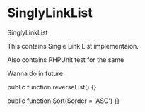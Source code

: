 SinglyLinkList
==============

SinglyLinkList

This contains Single Link List implementaion.

Also contains PHPUnit test for the same


Wanna do in future

public function reverseList() {}

public function Sort($order = 'ASC') {}
